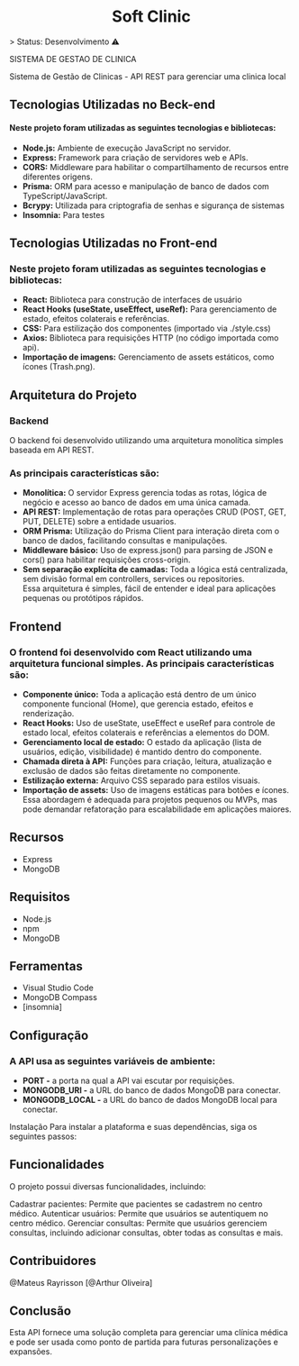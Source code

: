 <h1><center>Soft Clinic</center></h1>
> Status: Desenvolvimento ⚠️
<p>SISTEMA DE GESTAO DE CLINICA</p>
Sistema de Gestão de Clinicas - API REST 
para gerenciar uma clinica local

<h2>Tecnologias Utilizadas no Beck-end</h2>
<h4>Neste projeto foram utilizadas as seguintes tecnologias e bibliotecas:</h4>
<ul>
 <li><b>Node.js:</b> Ambiente de execução JavaScript no servidor.</li>
 <li><b>Express:</b> Framework para criação de servidores web e APIs.</li>
 <li><b>CORS:</b> Middleware para habilitar o compartilhamento de recursos entre diferentes origens.</li>
 <li><b>Prisma:</b> ORM para acesso e manipulação de banco de dados com TypeScript/JavaScript.</li>
 <li><b>Bcrypy:</b> Utilizada para criptografia de senhas e sigurança de sistemas</li>
 <li><b>Insomnia:</b> Para testes</li>
</ul>
      
<h2>Tecnologias Utilizadas no Front-end</h2>

<h3>Neste projeto foram utilizadas as seguintes tecnologias e bibliotecas:</h3>

<ul>
 <li><b>React:</b> Biblioteca para construção de interfaces de usuário</li>
 <li><b>React Hooks (useState, useEffect, useRef):</b> Para gerenciamento de estado, efeitos colaterais e referências.</li>
 <li><b>CSS:</b> Para estilização dos componentes (importado via ./style.css)</li>
 <li><b>Axios:</b> Biblioteca para requisições HTTP (no código importada como api).</li>
 <li><b>Importação de imagens:</b> Gerenciamento de assets estáticos, como ícones (Trash.png).</li>
</ul>

<h2>Arquitetura do Projeto</h2>

<h3>Backend</h3>
O backend foi desenvolvido utilizando uma arquitetura monolítica simples baseada em API REST. 

<h3>As principais características são:</h3>

<ul>
 <li><b>Monolítica:</b> O servidor Express gerencia todas as rotas, lógica de negócio e acesso ao banco de dados em uma única camada.</li>
 <li><b>API REST:</b> Implementação de rotas para operações CRUD (POST, GET, PUT, DELETE) sobre a entidade usuarios.</li>
 <li><b>ORM Prisma:</b> Utilização do Prisma Client para interação direta com o banco de dados, facilitando consultas e manipulações.</li>
 <li><b>Middleware básico:</b> Uso de express.json() para parsing de JSON e cors() para habilitar requisições cross-origin.</li>
 <li><b>Sem separação explícita de camadas:</b> Toda a lógica está centralizada, sem divisão formal em controllers, services ou repositories.</li>
 Essa arquitetura é simples, fácil de entender e ideal para aplicações pequenas ou protótipos rápidos.
</ul>

<h2>Frontend</h2>
<h3>O frontend foi desenvolvido com React utilizando uma arquitetura funcional simples. As principais características são:</h3>
<ul>
 <li><b>Componente único:</b> Toda a aplicação está dentro de um único componente funcional (Home), que gerencia estado, efeitos e renderização.</li>
 <li><b>React Hooks:</b> Uso de useState, useEffect e useRef para controle de estado local, efeitos colaterais e referências a elementos do DOM.</li>
 <li><b>Gerenciamento local de estado:</b> O estado da aplicação (lista de usuários, edição, visibilidade) é mantido dentro do componente.</li>
 <li><b>Chamada direta à API:</b> Funções para criação, leitura, atualização e exclusão de dados são feitas diretamente no componente.</li>
 <li><b>Estilização externa:</b> Arquivo CSS separado para estilos visuais.</li>
 <li><b>Importação de assets:</b> Uso de imagens estáticas para botões e ícones.</li>
 Essa abordagem é adequada para projetos pequenos ou MVPs, mas pode demandar refatoração para escalabilidade em aplicações maiores.
</ul>

<h2>Recursos</h2>

<ul>
 <li>Express</li>
 <li>MongoDB</li>
</ul>

<h2>Requisitos</h2>
<ul>
 <li>Node.js</li>
 <li>npm</li>
 <li>MongoDB</li>
</ul>
<h2>Ferramentas</h2>
 <ul>
 <li>Visual Studio Code</li>
 <li>MongoDB Compass</li>
 <li>[insomnia]</li>
</ul>  
<h2>Configuração</h2>

<h3>A API usa as seguintes variáveis de ambiente:</h3>
<ul>
 <li><b>PORT -</b> a porta na qual a API vai escutar por requisições.</li>
 <li><b>MONGODB_URI -</b> a URL do banco de dados MongoDB para conectar.</li>
 <li><b>MONGODB_LOCAL -</b> a URL do banco de dados MongoDB local para conectar.</li>
</ul>  



Instalação
Para instalar a plataforma e suas dependências, siga os seguintes passos:

<h2>Funcionalidades</h2>
O projeto possui diversas funcionalidades, incluindo:

Cadastrar pacientes: Permite que pacientes se cadastrem no centro médico.
Autenticar usuários: Permite que usuários se autentiquem no centro médico.
Gerenciar consultas: Permite que usuários gerenciem consultas, incluindo adicionar consultas, obter todas as consultas e mais.

<h2>Contribuidores</h2>
@Mateus Rayrisson
[@Arthur Oliveira]

<h2>Conclusão</h2>
Esta API fornece uma solução completa para gerenciar uma clínica médica e pode ser usada como ponto de partida para futuras personalizações e expansões.
 
